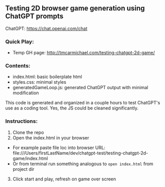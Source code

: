 ## Testing 2D browser game generation using ChatGPT prompts

ChatGPT: https://chat.openai.com/chat

### Quick Play:

- Temp GH page: http://tmcarmichael.com/testing-chatgpt-2d-game/

### Contents:

- index.html: basic boilerplate html
- styles.css: minimal styles
- generatedGameLoop.js: generated ChatGPT output with minimal modification

This code is generated and organized in a couple hours to test ChatGPT's use as a coding tool. Yes, the JS could be cleaned significantly.

### Instructions:

1. Clone the repo
2. Open the index.html in your browser

- For example paste file loc into browser URL: file:///Users/firstLastName/dev/chatgpt-test/testing-chatgpt-2d-game/index.html
- Or from terminal run something analogous to `open index.html` from project dir

3. Click start and play, refresh on game over screen
